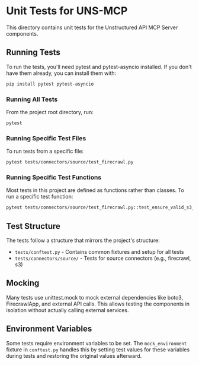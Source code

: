 # Unit Tests for UNS-MCP

This directory contains unit tests for the Unstructured API MCP Server components.

## Running Tests

To run the tests, you'll need pytest and pytest-asyncio installed. If you don't have them already, you can install them with:

```bash
pip install pytest pytest-asyncio
```

### Running All Tests

From the project root directory, run:

```bash
pytest
```

### Running Specific Test Files

To run tests from a specific file:

```bash
pytest tests/connectors/source/test_firecrawl.py
```

### Running Specific Test Functions

Most tests in this project are defined as functions rather than classes. To run a specific test function:

```bash
pytest tests/connectors/source/test_firecrawl.py::test_ensure_valid_s3_uri_valid_input
```



## Test Structure

The tests follow a structure that mirrors the project's structure:

- `tests/conftest.py` - Contains common fixtures and setup for all tests
- `tests/connectors/source/` - Tests for source connectors (e.g., firecrawl, s3)

## Mocking

Many tests use unittest.mock to mock external dependencies like boto3, FirecrawlApp, and external API calls.
This allows testing the components in isolation without actually calling external services.

## Environment Variables

Some tests require environment variables to be set. The `mock_environment` fixture in `conftest.py` handles this 
by setting test values for these variables during tests and restoring the original values afterward. 